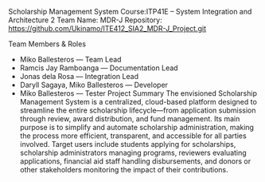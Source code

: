 Scholarship Management System
Course:ITP41E – System Integration and Architecture 2
Team Name: MDR-J 
Repository: https://github.com/Ukinamo/ITE412_SIA2_MDR-J_Project.git

Team Members & Roles
- Miko Ballesteros — Team Lead
- Ramcis Jay Ramboanga — Documentation Lead
- Jonas dela Rosa — Integration Lead
- Daryll Sagaya, Miko Ballesteros — Developer
- Miko Ballesteros — Tester
Project Summary
The envisioned Scholarship Management System is a centralized, cloud-based platform designed to streamline the entire scholarship lifecycle—from application submission through review, award distribution, and fund management. Its main purpose is to simplify and automate scholarship administration, making the process more efficient, transparent, and accessible for all parties involved. Target users include students applying for scholarships, scholarship administrators managing programs, reviewers evaluating applications, financial aid staff handling disbursements, and donors or other stakeholders monitoring the impact of their contributions.
